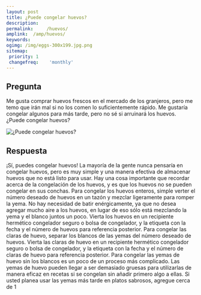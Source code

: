 ```yaml
---
layout: post
title: ¿Puede congelar huevos?  
description: 
permalink:     /huevos/
amplink:  /amp/huevos/
keywords: 
ogimg: /img/eggs-300x199.jpg.png
sitemap:
 priority: 1
 changefreq:    'monthly'
---
```




## Pregunta

Me gusta comprar huevos frescos en el mercado de los granjeros, pero me temo que irán mal si no los comen lo suficientemente rápido. Me gustaría congelar algunos para más tarde, pero no sé si arruinará los huevos. ¿Puede congelar huevos?


![¿Puede congelar huevos?](https://sepuedecongelar.com/img/eggs-300x199.jpg "¿Puede congelar huevos?" )


## Respuesta

¡Sí, puedes congelar huevos! La mayoría de la gente nunca pensaría en congelar huevos, pero es muy simple y una manera efectiva de almacenar huevos que no está listo para usar. Hay una cosa importante que recordar acerca de la congelación de los huevos, y es que los huevos no se pueden congelar en sus conchas.
Para congelar los huevos enteros, simple verter el número deseado de huevos en un tazón y mezclar ligeramente para romper la yema. No hay necesidad de batir enérgicamente, ya que no desea agregar mucho aire a los huevos, en lugar de eso sólo está mezclando la yema y el blanco juntos un poco. Vierta los huevos en un recipiente hermético congelador seguro o bolsa de congelador, y la etiqueta con la fecha y el número de huevos para referencia posterior.
Para congelar las claras de huevo, separar los blancos de las yemas del número deseado de huevos. Vierta las claras de huevo en un recipiente hermético congelador seguro o bolsa de congelador, y la etiqueta con la fecha y el número de claras de huevo para referencia posterior.
Para congelar las yemas de huevo sin los blancos es un poco de un proceso más complicado. Las yemas de huevo pueden llegar a ser demasiado gruesas para utilizarlas de manera eficaz en recetas si se congelan sin añadir primero algo a ellas. Si usted planea usar las yemas más tarde en platos sabrosos, agregue cerca de 1